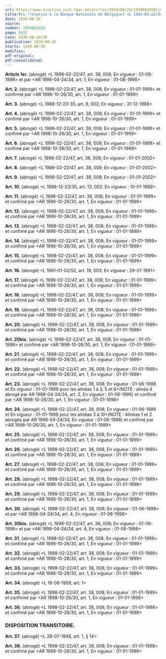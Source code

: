 ```yaml
---
url: https://www.ejustice.just.fgov.be/eli/loi/1939/08/24/1939082450/justel
title-fr: "relative à la Banque Nationale de Belgique] <L 1993-03-22/34, art. 122, 006; En vigueur : 1993-04-19> (NOTE : Consultation des versions antérieures à partir du 01-01-1987 et mise à jour au 28-03-1998)"
date: 1939-08-24
source:
number: 1939082450
page: 5822
case: 1939-08-24/30
publication: 1939-08-26
starts: 1939-08-26
modifies:
pdf-original:
pdf-consolidated:
---
```


**Article 1er.** (abrogé) <L 1998-02-22/47, art. 38, 008;  En vigueur :  01-06-1998> et par <AR 1998-04-24/34, art. 1;  En vigueur :  01-06-1998>

**Art. 2.** (abrogé) <L 1998-02-22/47, art. 38, 008;  En vigueur :  01-01-1999> et confirmé par <AR 1998-10-26/30, art. 1,  En vigueur :  01-01-1999>

**Art. 3.** (abrogé) <L 1988-12-23-35, art. 9, 002;  En vigueur :  31-12-1988>

**Art. 4.** (abrogé) <L 1998-02-22/47, art. 38, 008;  En vigueur :  01-01-1999> et confimé par <AR 1998-10-26/30, art. 1,  En vigueur :  01-01-1999>

**Art. 5.** (abrogé) <L 1998-02-22/47, art. 38, 008;  En vigueur :  01-01-1999> et confimé par <AR 1998-10-26/30, art. 1,  En vigueur :  01-01-1999>

**Art. 6.** (abrogé) <L 1998-02-22/47, art. 38, 008;  En vigueur :  01-01-1999> et confimé par <AR 1998-10-26/30, art. 1,  En vigueur :  01-01-1999>

**Art. 7.** (abrogé) <L 1998-02-22/47, art. 38, 008;  En vigueur :  01-01-2002>

**Art. 8.** (abrogé) <L 1998-02-22/47, art. 38, 008;  En vigueur :  01-01-2002>

**Art. 9.** (abrogé) <L 1998-02-22/47, art. 38, 008;  En vigueur :  01-01-2002>

**Art. 10.** (abrogé) <L 1988-12-23/35, art. 13, 002;  En vigueur :  10-01-1989>

**Art. 11.** (abrogé) <L 1998-02-22/47, art. 38, 008;  En vigueur :  01-01-1999> et confimé par <AR 1998-10-26/30, art. 1,  En vigueur :  01-01-1999>

**Art. 12.** (abrogé) <L 1998-02-22/47, art. 38, 008;  En vigueur :  01-01-1999> et confimé par <AR 1998-10-26/30, art. 1,  En vigueur :  01-01-1999>

**Art. 13.** (abrogé) <L 1998-02-22/47, art. 38, 008;  En vigueur :  01-01-1999> et confimé par <AR 1998-10-26/30, art. 1,  En vigueur :  01-01-1999>

**Art. 14.** (abrogé) <L 1998-02-22/47, art. 38, 008;  En vigueur :  01-01-1999> et confimé par <AR 1998-10-26/30, art. 1,  En vigueur :  01-01-1999>

**Art. 15.** (abrogé) <L 1998-02-22/47, art. 38, 008;  En vigueur :  01-01-1999> et confimé par <AR 1998-10-26/30, art. 1,  En vigueur :  01-01-1999>

**Art. 16.** (abrogé) <L 1991-01-02/52, art. 19, 003;  En vigueur :  29-01-1991>

**Art. 17.** (abrogé) <L 1998-02-22/47, art. 38, 008;  En vigueur :  01-01-1999> et confimé par <AR 1998-10-26/30, art. 1,  En vigueur :  01-01-1999>

**Art. 18.** (abrogé) <L 1998-02-22/47, art. 38, 008;  En vigueur :  01-01-1999> et confimé par <AR 1998-10-26/30, art. 1,  En vigueur :  01-01-1999>

**Art. 19.** (abrogé) <L 1998-02-22/47, art. 38, 008;  En vigueur :  01-01-1999> et confimé par <AR 1998-10-26/30, art. 1,  En vigueur :  01-01-1999>

**Art. 20.** (abrogé) <L 1998-02-22/47, art. 38, 008;  En vigueur :  01-01-1999> et confimé par <AR 1998-10-26/30, art. 1,  En vigueur :  01-01-1999>

**Art. 20bis.** (abrogé) <L 1998-02-22/47, art. 38, 008;  En vigueur :  01-01-1999> et confimé par <AR 1998-10-26/30, art. 1,  En vigueur :  01-01-1999>

**Art. 21.** (abrogé) <L 1998-02-22/47, art. 38, 008;  En vigueur :  01-01-1999> et confimé par <AR 1998-10-26/30, art. 1,  En vigueur :  01-01-1999>

**Art. 22.** (abrogé) <L 1998-02-22/47, art. 38, 008;  En vigueur :  01-01-1999> et confimé par <AR 1998-10-26/30, art. 1,  En vigueur :  01-01-1999>

**Art. 23.** (abrogé) <L 1998-02-22/47, art. 38, 008;  En vigueur :  01-06-1998 et  En vigueur :  01-01-1999 pour les alinéas 1 à 3, 5 et 6>(NOTE : alinéa 4 abrogé par AR 1998-04-24/34, art. 2,  En vigueur :  01-06-1998) et confimé par <AR 1998-10-26/30, art. 1,  En vigueur :  01-01-1999>

**Art. 24.** (abrogé) <L 1998-02-22/47, art. 38, 008;  En vigueur :  01-06-1998 et  En vigueur :  01-01-1999 pour les alinéas 3 à 10>(NOTE : Alinéas 1 et 2 abrogés par AR 1998-04-24/34,  En vigueur :  01-06-1998) et confimé par <AR 1998-10-26/30, art. 1,  En vigueur :  01-01-1999>

**Art. 25.** (abrogé) <L 1998-02-22/47, art. 38, 008;  En vigueur :  01-01-1999> et confimé par <AR 1998-10-26/30, art. 1,  En vigueur :  01-01-1999>

**Art. 26.** (abrogé) <L 1998-02-22/47, art. 38, 008;  En vigueur :  01-01-1999> et confimé par <AR 1998-10-26/30, art. 1,  En vigueur :  01-01-1999>

**Art. 27.** (abrogé) <L 1998-02-22/47, art. 38, 008;  En vigueur :  01-01-1999> et confimé par <AR 1998-10-26/30, art. 1,  En vigueur :  01-01-1999>

**Art. 28.** (abrogé) <L 1998-02-22/47, art. 38, 008;  En vigueur :  01-01-1999> et confimé par <AR 1998-10-26/30, art. 1,  En vigueur :  01-01-1999>

**Art. 29.** (abrogé) <L 1998-02-22/47, art. 38, 008;  En vigueur :  01-01-1999> et confimé par <AR 1998-10-26/30, art. 1,  En vigueur :  01-01-1999>

**Art. 30.** (abrogé) <L 1998-02-22/47, art. 38, 008;  En vigueur :  01-06-1998> et par <AR 1998-04-24/34, art. 4;  En vigueur :  01-06-1998>

**Art. 30bis.** (abrogé) <L 1998-02-22/47, art. 38, 008;  En vigueur :  01-06-1998> et par <AR 1998-04-24/24, art. 4,  En vigueur :  01-06-1998>

**Art. 31.** (abrogé) <L 1998-02-22/47, art. 38, 008;  En vigueur :  01-01-1999> et confimé par <AR 1998-10-26/30, art. 1,  En vigueur :  01-01-1999>

**Art. 32.** (abrogé) <L 1998-02-22/47, art. 38, 008;  En vigueur :  01-01-1999> et confimé par <AR 1998-10-26/30, art. 1,  En vigueur :  01-01-1999>

**Art. 33.** (abrogé) <L 1998-02-22/47, art. 38, 008;  En vigueur :  01-01-1999> et confimé par <AR 1998-10-26/30, art. 1,  En vigueur :  01-01-1999>

**Art. 34.** (abrogé) <L 19-06-1959, art. 1>

**Art. 35.** (abrogé) <L 1998-02-22/47, art. 38, 008;  En vigueur :  01-01-1999> et confirmé par <AR 1998-10-26/30, art. 1,  En vigueur :  01-01-1999>

**Art. 36.** (abrogé) <L 1998-02-22/47, art. 38, 008;  En vigueur :  01-01-1998> et confimé par <AR 1998-10-26/30, art. 1,  En vigueur :  01-01-1999>

### DISPOSITION TRANSITOIRE.

**Art. 37.** (abrogé) <L 28-07-1948, art. 1, § 14>

**Art. 38.** (abrogé) <L 1998-02-22/47, art. 38, 008;  En vigueur :  01-01-1998> et confimé par <AR 1998-10-26/30, art. 1,  En vigueur :  01-01-1999>
